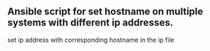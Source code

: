 ## Ansible script for set hostname on multiple systems with different ip addresses.

set ip address with corresponding hostname in the ip file


